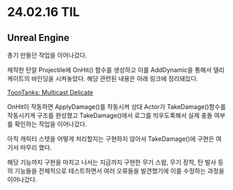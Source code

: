 # 24.02.16 TIL

## Unreal Engine

총기 만들던 작업을 이어나갔다.

제작한 탄알 Projectile에 OnHit() 함수를 생성하고 이를 AddDynamic을 통해서 델리케이트의 바인딩을 시켜놓았다. 해당 관련된 내용은 아래 링크에 정리돼있다.

[ToonTanks: Multicast Delicate](</Unreal%20Engine/실습/ToonTanks/ToonTanks(2).md>)

OnHit이 작동하면 ApplyDamage()를 작동시켜 상대 Actor가 TakeDamage()함수를 작동시키게 구조를 완성했고 TakeDamage()에서 로그를 띄우도록해서 실제 충돌 여부를 확인하는 작업을 이어나갔다.

아직 캐릭터 스텟을 어떻게 처리할지는 구현하지 않아서 TakeDamage()에 구현은 여기서 마무리 했다.

해당 기능까지 구현을 마치고 나서는 지금까지 구현한 무기 스왑, 무기 장착, 탄 발사 등의 기능들을 전체적으로 테스트하면서 여러 오류들을 발견했기에 이를 수정하는 과정을 이어나갔다.
